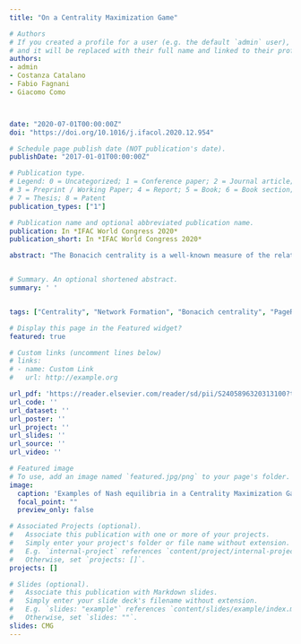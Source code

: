 ```yaml
---
title: "On a Centrality Maximization Game"

# Authors
# If you created a profile for a user (e.g. the default `admin` user), write the username (folder name) here 
# and it will be replaced with their full name and linked to their profile.
authors:
- admin
- Costanza Catalano
- Fabio Fagnani
- Giacomo Como



date: "2020-07-01T00:00:00Z"
doi: "https://doi.org/10.1016/j.ifacol.2020.12.954"

# Schedule page publish date (NOT publication's date).
publishDate: "2017-01-01T00:00:00Z"

# Publication type.
# Legend: 0 = Uncategorized; 1 = Conference paper; 2 = Journal article;
# 3 = Preprint / Working Paper; 4 = Report; 5 = Book; 6 = Book section;
# 7 = Thesis; 8 = Patent
publication_types: ["1"]

# Publication name and optional abbreviated publication name.
publication: In *IFAC World Congress 2020*
publication_short: In *IFAC World Congress 2020*

abstract: "The Bonacich centrality is a well-known measure of the relative importance of nodes in a network. This notion is, for example, at the core of Google’s Page Rank algorithm. In this paper we study a network formation game where each player corresponds to a node in the network to be formed. The action of a player consists in the assignment of m out-links and his utility is his own Bonacich centrality. We study the Nash equilibria (NE) and the best response dynamics of this game. In particular, we provide a complete classification of the set of NE when m = 1 and a fairly complete classification of the NE when m = 2. Our analysis shows that the centrality maximization performed by each node tends to create undirected and disconnected or loosely connected networks, namely 2-cliques for m = 1 and rings or a special “Butterfly”-shaped graph when m = 2. Our results build on locality property of the best response function in such game that we formalize and prove in the paper."


# Summary. An optional shortened abstract.
summary: ' '


tags: ["Centrality", "Network Formation", "Bonacich centrality", "PageRank", "Game Theory"]

# Display this page in the Featured widget?
featured: true

# Custom links (uncomment lines below)
# links:
# - name: Custom Link
#   url: http://example.org

url_pdf: 'https://reader.elsevier.com/reader/sd/pii/S2405896320313100?token=7F897AAC7171ED2DBC531AEE9B18EEA841B0AE10BC353E56E1657AE6D3587FF279EC0A96AA7D2EC6ABA37B3418552289&originRegion=eu-west-1&originCreation=20210426130803'
url_code: ''
url_dataset: ''
url_poster: ''
url_project: ''
url_slides: ''
url_source: ''
url_video: ''

# Featured image
# To use, add an image named `featured.jpg/png` to your page's folder. 
image:
  caption: 'Examples of Nash equilibria in a Centrality Maximization Game'
  focal_point: ""
  preview_only: false

# Associated Projects (optional).
#   Associate this publication with one or more of your projects.
#   Simply enter your project's folder or file name without extension.
#   E.g. `internal-project` references `content/project/internal-project/index.md`.
#   Otherwise, set `projects: []`.
projects: []

# Slides (optional).
#   Associate this publication with Markdown slides.
#   Simply enter your slide deck's filename without extension.
#   E.g. `slides: "example"` references `content/slides/example/index.md`.
#   Otherwise, set `slides: ""`.
slides: CMG
---
```


